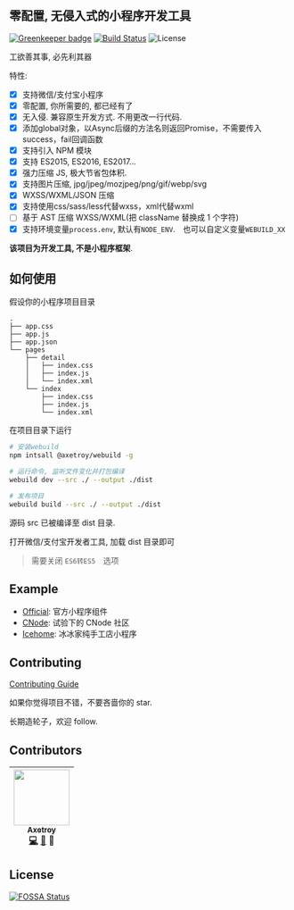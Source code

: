## 零配置, 无侵入式的小程序开发工具

[![Greenkeeper badge](https://badges.greenkeeper.io/axetroy/webuild.svg)](https://greenkeeper.io/)
[![Build Status](https://travis-ci.org/axetroy/webuild.svg?branch=master)](https://travis-ci.org/axetroy/webuild)
![License](https://img.shields.io/badge/license-Apache-green.svg)

工欲善其事, 必先利其器

特性:

* [x] 支持微信/支付宝小程序
* [x] 零配置, 你所需要的, 都已经有了
* [x] 无入侵. 兼容原生开发方式. 不用更改一行代码.
* [x] 添加global对象，以Async后缀的方法名则返回Promise，不需要传入success，fail回调函数
* [x] 支持引入 NPM 模块
* [x] 支持 ES2015, ES2016, ES2017...
* [x] 强力压缩 JS, 极大节省包体积.
* [x] 支持图片压缩, jpg/jpeg/mozjpeg/png/gif/webp/svg
* [x] WXSS/WXML/JSON 压缩
* [x] 支持使用css/sass/less代替wxss，xml代替wxml
* [ ] 基于 AST 压缩 WXSS/WXML(把 className 替换成 1 个字符)
* [x] 支持环境变量``process.env``, 默认有``NODE_ENV``.　也可以自定义变量``WEBUILD_XX``

**该项目为开发工具, 不是小程序框架**.

## 如何使用

假设你的小程序项目目录

```
.
├── app.css
├── app.js
├── app.json
└── pages
    ├── detail
    │   ├── index.css
    │   ├── index.js
    │   └── index.xml
    └── index
        ├── index.css
        ├── index.js
        └── index.xml
```

在项目目录下运行

```bash
# 安装webuild
npm intsall @axetroy/webuild -g

# 运行命令, 监听文件变化并打包编译
webuild dev --src ./ --output ./dist

# 发布项目
webuild build --src ./ --output ./dist
```

源码 src 已被编译至 dist 目录.

打开微信/支付宝开发者工具, 加载 dist 目录即可

> 需要关闭 ``ES6转ES5``　选项

## Example

* [Official](https://github.com/axetroy/webuild/tree/master/examples/official): 官方小程序组件
* [CNode](https://github.com/axetroy/webuild/tree/master/examples/cnode): 试验下的 CNode 社区
* [Icehome](https://github.com/axetroy/webuild/tree/master/examples/icehome): 冰冰家纯手工店小程序

## Contributing

[Contributing Guide](https://github.com/axetroy/webuild/blob/master/CONTRIBUTING.md)

如果你觉得项目不错，不要吝啬你的 star.

长期造轮子，欢迎 follow.

## Contributors

<!-- ALL-CONTRIBUTORS-LIST:START - Do not remove or modify this section -->

| [<img src="https://avatars1.githubusercontent.com/u/9758711?v=3" width="100px;"/><br /><sub>Axetroy</sub>](http://axetroy.github.io)<br />[💻](https://github.com/axetroy/webuild/commits?author=axetroy) [🐛](https://github.com/axetroy/webuild/issues?q=author%3Aaxetroy) 🎨 |
| :-----------------------------------------------------------------------------------------------------------------------------------------------------------------------------------------------------------------------------------------------------------------------------: |


<!-- ALL-CONTRIBUTORS-LIST:END -->

## License

[![FOSSA Status](https://app.fossa.io/api/projects/git%2Bgithub.com%2Faxetroy%2Fwebuild.svg?type=large)](https://app.fossa.io/projects/git%2Bgithub.com%2Faxetroy%2Fwebuild?ref=badge_large)
